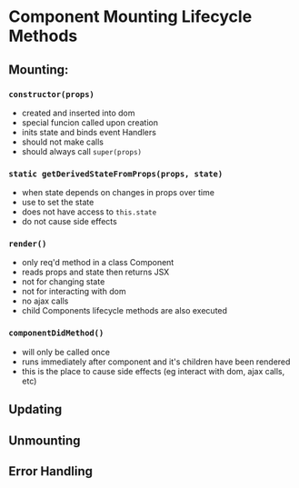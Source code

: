# Component Mounting Lifecycle Methods

## Mounting: 

### `constructor(props)`
 - created and inserted into dom
 - special funcion called upon creation
 - inits state and binds event Handlers
 - should not make calls
 - should always call `super(props)`

### `static getDerivedStateFromProps(props, state)`
 - when state depends on changes in props over time
 - use to set the state
 - does not have access to `this.state`
 - do not cause side effects

### `render()`
 - only req'd method in a class Component
 - reads props and state then returns JSX
 - not for changing state
 - not for interacting with dom
 - no ajax calls
 - child Components lifecycle methods are also executed

### `componentDidMethod()`
 - will only be called once
 - runs immediately after component and it's children have been rendered
 - this is the place to cause side effects (eg interact with dom, ajax calls, etc)

## Updating


## Unmounting


## Error Handling
